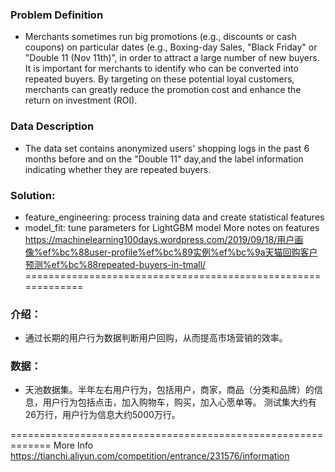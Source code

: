 
### Problem Definition
- Merchants sometimes run big promotions (e.g., discounts or cash coupons) on particular dates (e.g., Boxing-day Sales, "Black Friday" or "Double 11 (Nov 11th)”, in order to attract a large number of new buyers. It is important for merchants to identify who can be converted into repeated buyers. By targeting on these potential loyal customers, merchants can greatly reduce the promotion cost and enhance the return on investment (ROI).

### Data Description
- The data set contains anonymized users' shopping logs in the past 6 months before and on the "Double 11" day,and the label information indicating whether they are repeated buyers. 

### Solution:
- feature_engineering: process training data and create statistical features
- model_fit: tune parameters for LightGBM model
More notes on features
https://machinelearning100days.wordpress.com/2019/09/18/用户画像%ef%bc%88user-profile%ef%bc%89实例%ef%bc%9a天猫回购客户预测%ef%bc%88repeated-buyers-in-tmall/
=============================================================

### 介绍： 
- 通过长期的用户行为数据判断用户回购，从而提高市场营销的效率。

### 数据：
- 天池数据集。半年左右用户行为，包括用户，商家，商品（分类和品牌）的信息，用户行为包括点击，加入购物车，购买，加入心愿单等。
测试集大约有26万行，用户行为信息大约5000万行。

=============================================================
More Info
https://tianchi.aliyun.com/competition/entrance/231576/information

